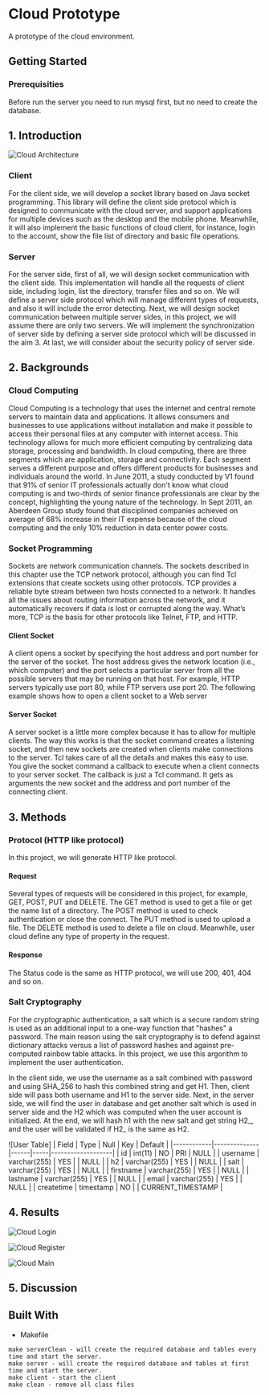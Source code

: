 # Cloud Prototype
A prototype of the cloud environment.

## Getting Started

### Prerequisities
Before run the server you need to run mysql first, but no need to create the database.

## 1. Introduction
![Cloud Architecture](images/cloud_architecture.png)

### Client
For the client side, we will develop a socket library based on Java socket programming. This library will define the client side protocol which is designed to communicate with the cloud server, and support applications for multiple devices such as the desktop and the mobile phone. Meanwhile, it will also implement the basic functions of cloud client, for instance, login to the account, show the file list of directory and basic file operations.

### Server
For the server side, first of all, we will design socket communication with the client side. This implementation will handle all the requests of client side, including login, list the directory, transfer files and so on. We will define a server side protocol which will manage different types of requests, and also it will include the error detecting. Next, we will design socket communication between multiple server sides, in this project, we will assume there are only two servers. We will implement the synchronization of server side by defining a server side protocol which will be discussed in the aim 3. At last, we will consider about the security policy of server side.


## 2. Backgrounds

### Cloud Computing
Cloud Computing is a technology that uses the internet and central remote servers to maintain data and applications. It allows consumers and businesses to use applications without installation and make it possible to access their personal files at any computer with internet access. This technology allows for much more efficient computing by centralizing data storage, processing and bandwidth.
In cloud computing, there are three segments which are application, storage and connectivity. Each segment serves a different purpose and offers different products for businesses and individuals around the world. In June 2011, a study conducted by V1 found that 91% of senior IT professionals actually don't know what cloud computing is and two-thirds of senior finance professionals are clear by the concept, highlighting the young nature of the technology. In Sept 2011, an Aberdeen Group study found that disciplined companies achieved on average of 68% increase in their IT expense because of the cloud computing and the only 10% reduction in data center power costs.

### Socket Programming
Sockets are network communication channels. The sockets described in this chapter use the TCP network protocol, although you can find Tcl extensions that create sockets using other protocols. TCP provides a reliable byte stream between two hosts connected to a network. It handles all the issues about routing information across the network, and it automatically recovers if data is lost or corrupted along the way. What’s more, TCP is the basis for other protocols like Telnet, FTP, and HTTP.

#### Client Socket
A client opens a socket by specifying the host address and port number for the server of the socket. The host address gives the network location (i.e., which computer) and the port selects a particular server from all the possible servers that may be running on that host. For example, HTTP servers typically use port 80, while FTP servers use port 20. The following example shows how to open a client socket to a Web server

#### Server Socket
A server socket is a little more complex because it has to allow for multiple clients. The way this works is that the socket command creates a listening socket, and then new sockets are created when clients make connections to the server. Tcl takes care of all the details and makes this easy to use. You give the socket command a callback to execute when a client connects to your server socket. The callback is just a Tcl command. It gets as arguments the new socket and the address and port number of the connecting client.

## 3. Methods

### Protocol (HTTP like protocol)
In this project, we will generate HTTP like protocol.

#### Request
Several types of requests will be considered in this project, for example, GET, POST, PUT and DELETE. The GET method is used to get a file or get the name list of a directory. The POST method is used to check authentication or close the connect. The PUT method is used to upload a file. The DELETE method is used to delete a file on cloud. Meanwhile, user cloud define any type of property in the request.

#### Response
The Status code is the same as HTTP protocol, we will use 200, 401, 404 and so on.

### Salt Cryptography
For the cryptographic authentication, a salt which is a secure random string is used as an additional input to a one-way function that "hashes" a password. The main reason using the salt cryptography is to defend against dictionary attacks versus a list of password hashes and against pre-computed rainbow table attacks. In this project, we use this argorithm to implement the user authentication. 

In the client side, we use the username as a salt combined with password and using SHA_256 to hash this combined string and get H1. Then, client side will pass both username and H1 to the server side. Next, in the server side, we will find the user in database and get another salt which is used in server side and the H2 which was computed when the user account is initialized. At the end, we will hash h1 with the new salt and get string H2_, and the user will be validated if H2_ is the same as H2.

![User Table]
| Field      | Type         | Null | Key | Default           |
|------------|--------------|------|-----|-------------------|
| id         | int(11)      | NO   | PRI | NULL              |
| username   | varchar(255) | YES  |     | NULL              |
| h2         | varchar(255) | YES  |     | NULL              |
| salt       | varchar(255) | YES  |     | NULL              |
| firstname  | varchar(255) | YES  |     | NULL              |
| lastname   | varchar(255) | YES  |     | NULL              |
| email      | varchar(255) | YES  |     | NULL              |
| createtime | timestamp    | NO   |     | CURRENT_TIMESTAMP |



## 4. Results

![Cloud Login](images/cloud_login.png)

![Cloud Register](images/cloud_register.png)

![Cloud Main](images/cloud_main.png)




## 5. Discussion





## Built With

* Makefile

```
make serverClean - will create the required database and tables every time and start the server.
make server - will create the required database and tables at first time and start the server.
make client - start the client
make clean - remove all class files
```
